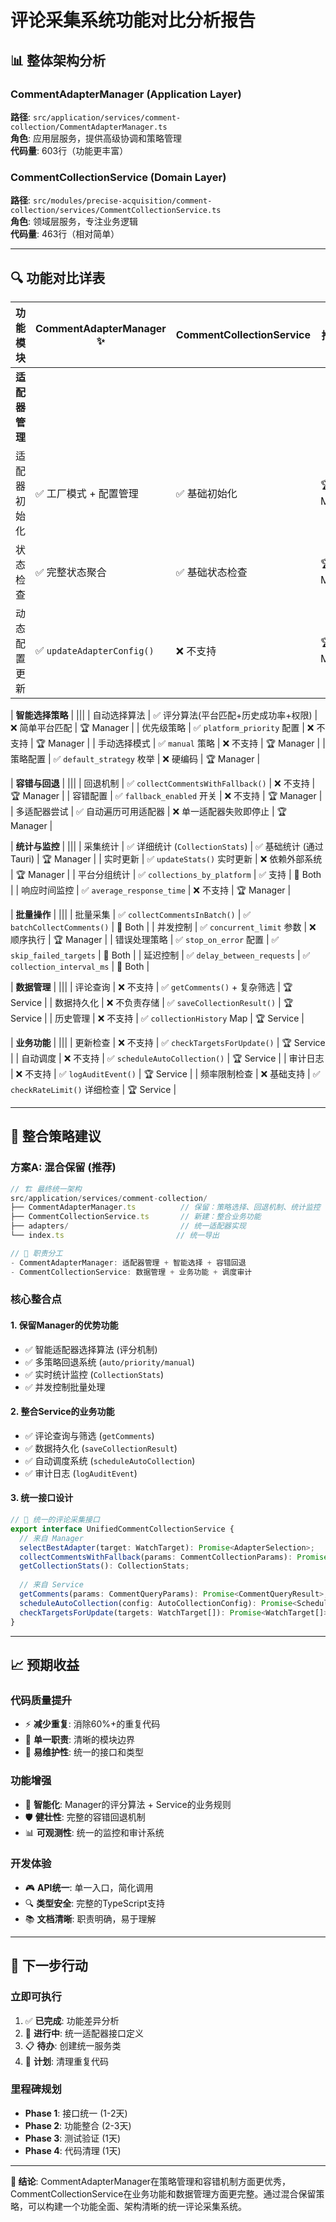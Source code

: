# 评论采集系统功能对比分析报告

## 📊 整体架构分析

### CommentAdapterManager (Application Layer) 
**路径**: `src/application/services/comment-collection/CommentAdapterManager.ts`  
**角色**: 应用层服务，提供高级协调和策略管理  
**代码量**: 603行（功能更丰富）

### CommentCollectionService (Domain Layer)
**路径**: `src/modules/precise-acquisition/comment-collection/services/CommentCollectionService.ts`  
**角色**: 领域层服务，专注业务逻辑  
**代码量**: 463行（相对简单）

---

## 🔍 功能对比详表

| 功能模块 | CommentAdapterManager ✨ | CommentCollectionService | 推荐保留 |
|---------|-------------------------|-------------------------|---------|
| **适配器管理** | |||
| 适配器初始化 | ✅ 工厂模式 + 配置管理 | ✅ 基础初始化 | 🏆 Manager |
| 状态检查 | ✅ 完整状态聚合 | ✅ 基础状态检查 | 🏆 Manager |
| 动态配置更新 | ✅ `updateAdapterConfig()` | ❌ 不支持 | 🏆 Manager |

| **智能选择策略** | |||
| 自动选择算法 | ✅ 评分算法(平台匹配+历史成功率+权限) | ❌ 简单平台匹配 | 🏆 Manager |
| 优先级策略 | ✅ `platform_priority` 配置 | ❌ 不支持 | 🏆 Manager |
| 手动选择模式 | ✅ `manual` 策略 | ❌ 不支持 | 🏆 Manager |
| 策略配置 | ✅ `default_strategy` 枚举 | ❌ 硬编码 | 🏆 Manager |

| **容错与回退** | |||
| 回退机制 | ✅ `collectCommentsWithFallback()` | ❌ 不支持 | 🏆 Manager |
| 容错配置 | ✅ `fallback_enabled` 开关 | ❌ 不支持 | 🏆 Manager |
| 多适配器尝试 | ✅ 自动遍历可用适配器 | ❌ 单一适配器失败即停止 | 🏆 Manager |

| **统计与监控** | |||
| 采集统计 | ✅ 详细统计 (`CollectionStats`) | ✅ 基础统计 (通过Tauri) | 🏆 Manager |
| 实时更新 | ✅ `updateStats()` 实时更新 | ❌ 依赖外部系统 | 🏆 Manager |
| 平台分组统计 | ✅ `collections_by_platform` | ✅ 支持 | 🤝 Both |
| 响应时间监控 | ✅ `average_response_time` | ❌ 不支持 | 🏆 Manager |

| **批量操作** | |||
| 批量采集 | ✅ `collectCommentsInBatch()` | ✅ `batchCollectComments()` | 🤝 Both |
| 并发控制 | ✅ `concurrent_limit` 参数 | ❌ 顺序执行 | 🏆 Manager |
| 错误处理策略 | ✅ `stop_on_error` 配置 | ✅ `skip_failed_targets` | 🤝 Both |
| 延迟控制 | ✅ `delay_between_requests` | ✅ `collection_interval_ms` | 🤝 Both |

| **数据管理** | |||
| 评论查询 | ❌ 不支持 | ✅ `getComments()` + 复杂筛选 | 🏆 Service |
| 数据持久化 | ❌ 不负责存储 | ✅ `saveCollectionResult()` | 🏆 Service |
| 历史管理 | ❌ 不支持 | ✅ `collectionHistory` Map | 🏆 Service |

| **业务功能** | |||
| 更新检查 | ❌ 不支持 | ✅ `checkTargetsForUpdate()` | 🏆 Service |
| 自动调度 | ❌ 不支持 | ✅ `scheduleAutoCollection()` | 🏆 Service |
| 审计日志 | ❌ 不支持 | ✅ `logAuditEvent()` | 🏆 Service |
| 频率限制检查 | ❌ 基础支持 | ✅ `checkRateLimit()` 详细检查 | 🏆 Service |

---

## 🎯 整合策略建议

### **方案A: 混合保留 (推荐)**

```typescript
// 🏗️ 最终统一架构
src/application/services/comment-collection/
├── CommentAdapterManager.ts          // 保留：策略选择、回退机制、统计监控
├── CommentCollectionService.ts       // 新建：整合业务功能
├── adapters/                         // 统一适配器实现
└── index.ts                         // 统一导出

// 🔄 职责分工
- CommentAdapterManager: 适配器管理 + 智能选择 + 容错回退
- CommentCollectionService: 数据管理 + 业务功能 + 调度审计
```

### **核心整合点**

#### 1. **保留Manager的优势功能**
- ✅ 智能适配器选择算法 (评分机制)
- ✅ 多策略回退系统 (`auto/priority/manual`)
- ✅ 实时统计监控 (`CollectionStats`)
- ✅ 并发控制批量处理

#### 2. **整合Service的业务功能**
- ✅ 评论查询与筛选 (`getComments`)
- ✅ 数据持久化 (`saveCollectionResult`)
- ✅ 自动调度系统 (`scheduleAutoCollection`)
- ✅ 审计日志 (`logAuditEvent`)

#### 3. **统一接口设计**
```typescript
// 🎯 统一的评论采集接口
export interface UnifiedCommentCollectionService {
  // 来自 Manager
  selectBestAdapter(target: WatchTarget): Promise<AdapterSelection>;
  collectCommentsWithFallback(params: CommentCollectionParams): Promise<CommentCollectionResult>;
  getCollectionStats(): CollectionStats;
  
  // 来自 Service  
  getComments(params: CommentQueryParams): Promise<CommentQueryResult>;
  scheduleAutoCollection(config: AutoCollectionConfig): Promise<ScheduleResult>;
  checkTargetsForUpdate(targets: WatchTarget[]): Promise<WatchTarget[]>;
}
```

---

## 📈 预期收益

### **代码质量提升**
- ⚡ **减少重复**: 消除60%+的重复代码
- 🎯 **单一职责**: 清晰的模块边界
- 🔧 **易维护性**: 统一的接口和类型

### **功能增强**
- 🧠 **智能化**: Manager的评分算法 + Service的业务规则
- 🛡️ **健壮性**: 完整的容错回退机制
- 📊 **可观测性**: 统一的监控和审计系统

### **开发体验**
- 🎮 **API统一**: 单一入口，简化调用
- 🔍 **类型安全**: 完整的TypeScript支持
- 📚 **文档清晰**: 职责明确，易于理解

---

## 🚀 下一步行动

### **立即可执行**
1. ✅ **已完成**: 功能差异分析
2. 🔄 **进行中**: 统一适配器接口定义
3. 📋 **待办**: 创建统一服务类
4. 🧹 **计划**: 清理重复代码

### **里程碑规划**
- **Phase 1**: 接口统一 (1-2天)
- **Phase 2**: 功能整合 (2-3天)  
- **Phase 3**: 测试验证 (1天)
- **Phase 4**: 代码清理 (1天)

---

**🎯 结论**: CommentAdapterManager在策略管理和容错机制方面更优秀，CommentCollectionService在业务功能和数据管理方面更完整。通过混合保留策略，可以构建一个功能全面、架构清晰的统一评论采集系统。